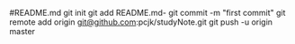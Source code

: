 #README.md
git init
git add README.md-
git commit -m "first commit"
git remote add origin git@github.com:pcjk/studyNote.git
git push -u origin master
